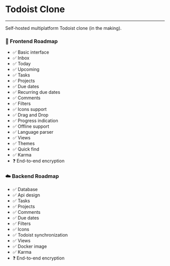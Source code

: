 # Todoist Clone
---
Self-hosted multiplatform Todoist clone (in the making).

### :iphone: Frontend Roadmap
- :white_check_mark: Basic interface
- :white_check_mark: Inbox
- :white_check_mark: Today
- :white_check_mark: Upcoming
- :white_check_mark: Tasks
- :white_check_mark: Projects
- :white_check_mark: Due dates
- :white_check_mark: Recurring due dates
- :white_check_mark: Comments
- :white_check_mark: Filters
- :white_check_mark: Icons support
- :white_check_mark: Drag and Drop
- :white_check_mark: Progress indication
- :white_check_mark: Offline support
- :white_check_mark: Language parser
- :white_check_mark: Views
- :white_check_mark: Themes
- :white_check_mark: Quick find
- :white_check_mark: Karma
- :question: End-to-end encryption

### :cloud: Backend Roadmap

- :white_check_mark: Database
- :white_check_mark: Api design
- :white_check_mark: Tasks
- :white_check_mark: Projects
- :white_check_mark: Comments
- :white_check_mark: Due dates
- :white_check_mark: Filters
- :white_check_mark: Icons
- :white_check_mark: Todoist synchronization
- :white_check_mark: Views
- :white_check_mark: Docker image
- :white_check_mark: Karma
- :question: End-to-end encryption

